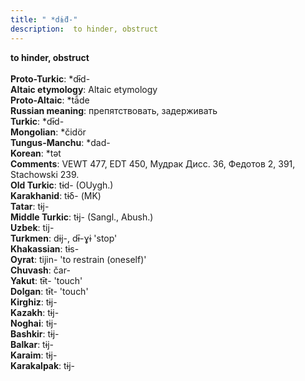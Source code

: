 ```yaml
---
title: " *dɨ̄d-"
description:  to hinder, obstruct
---
```

<strong> to hinder, obstruct</strong><br><br>
<strong>Proto-Turkic</strong>:  *dɨ̄d-<br>
<strong>Altaic etymology</strong>:  Altaic etymology<br>
<strong> Proto-Altaic</strong>:  *tā́de<br>
<strong>Russian meaning</strong>:  препятствовать, задерживать<br>
<strong>Turkic</strong>:  *dɨ̄d-<br>
<strong>Mongolian</strong>:  *čidör<br>
<strong>Tungus-Manchu</strong>:  *dad-<br>
<strong>Korean</strong>:  *tǝt<br>
<strong>Comments</strong>:  VEWT 477, EDT 450, Мудрак Дисс. 36, Федотов 2, 391, Stachowski 239.<br>
<strong>Old Turkic</strong>:  tɨd- (OUygh.)<br>
<strong>Karakhanid</strong>:  tɨδ- (MK)<br>
<strong>Tatar</strong>:  tɨj-<br>
<strong>Middle Turkic</strong>:  tɨj- (Sangl., Abush.)<br>
<strong>Uzbek</strong>:  tij-<br>
<strong>Turkmen</strong>:  dɨj-, dɨ̄-ɣɨ 'stop'<br>
<strong>Khakassian</strong>:  tɨs-<br>
<strong>Oyrat</strong>:  tijin- 'to restrain (oneself)'<br>
<strong>Chuvash</strong>:  čar-<br>
<strong>Yakut</strong>:  tɨ̄t- 'touch'<br>
<strong>Dolgan</strong>:  tɨ̄t- 'touch'<br>
<strong>Kirghiz</strong>:  tɨj-<br>
<strong>Kazakh</strong>:  tɨj-<br>
<strong>Noghai</strong>:  tɨj-<br>
<strong>Bashkir</strong>:  tɨj-<br>
<strong>Balkar</strong>:  tɨj-<br>
<strong>Karaim</strong>:  tɨj-<br>
<strong>Karakalpak</strong>:  tɨj-<br>


